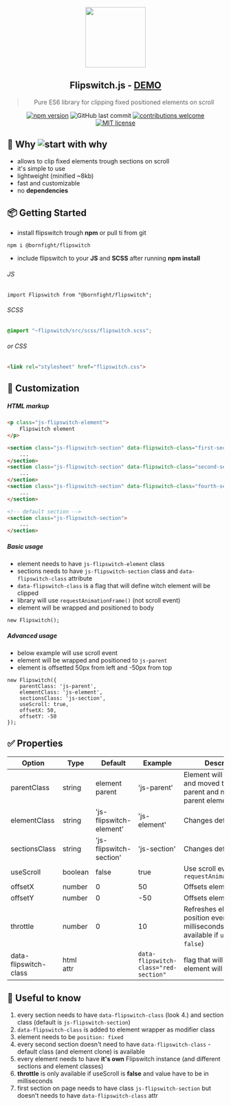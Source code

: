 <div align="center">
  <img align="center" width="140" height="140" src="https://user-images.githubusercontent.com/27209422/68217890-b45a8100-ffe3-11e9-999d-7e8ab2cf685a.png" />
  <h2>Flipswitch.js - <a href="https://raw.githack.com/bornfight/flipswitch/master/demo/index.html">DEMO</a></h2>
  <blockquote>Pure ES6 library for clipping fixed positioned elements on scroll</blockquote>
  
  [![npm version](https://badge.fury.io/js/%40bornfight%2Fflipswitch.svg)](https://badge.fury.io/js/%40bornfight%2Fflipswitch)
  ![GitHub last commit](https://img.shields.io/github/last-commit/bornfight/flipswitch)
  [![contributions welcome](https://img.shields.io/badge/contributions-welcome-brightgreen.svg?style=flat)](https://github.com/bornfight/flipswitch/issues)
 [![MIT license](http://img.shields.io/badge/license-MIT-brightgreen.svg)](http://opensource.org/licenses/MIT)
  
</div>

## 🔨️ Why ![start with why](https://img.shields.io/badge/start%20with-why%3F-brightgreen.svg?style=flat)

- allows to clip fixed elements trough sections on scroll
- it's simple to use
- lightweight (minified ~8kb)
- fast and customizable
- no __dependencies__

## 📦 Getting Started

- install flipswitch trough __npm__ or pull ti from git

```
npm i @bornfight/flipswitch
```

- include flipswitch to your __JS__ and __SCSS__ after running __npm install__

###### JS
``` JS
import Flipswitch from "@bornfight/flipswitch";
```

###### SCSS
``` SCSS
@import "~flipswitch/src/scss/flipswitch.scss";
```
###### or CSS  
``` HTML
<link rel="stylesheet" href="flipswitch.css">
```

## 💎 Customization

##### HTML markup

```HTML
<p class="js-flipswitch-element">
    Flipswitch element
</p>

<section class="js-flipswitch-section" data-flipswitch-class="first-section">
    ...
</section>
<section class="js-flipswitch-section" data-flipswitch-class="second-section">
    ...
</section>
<section class="js-flipswitch-section" data-flipswitch-class="fourth-section">
    ...
</section>

<!-- default section -->
<section class="js-flipswitch-section">
    ...
</section>
```

##### Basic usage
- element needs to have ```js-flipswitch-element``` class
- sections needs to have ```js-flipswitch-section``` class and ```data-flipswitch-class``` attribute 
- ```data-flipswitch-class``` is a flag that will define witch element will be clipped
- library will use ```requestAnimationFrame()``` (not scroll event)
- element will be wrapped and positioned to body

```JS
new Flipswitch();
```

##### Advanced usage
- below example will use scroll event
- element will be wrapped and positioned to ```js-parent```
- element is offsetted 50px from left and -50px from top

```JS
new Flipswitch({
    parentClass: 'js-parent',
    elementClass: 'js-element',
    sectionsClass: 'js-section',
    useScroll: true,
    offsetX: 50,
    offsetY: -50
});
```

## ✅ Properties

Option | Type | Default | Example | Description
------ | ---- | ------- | ------- | -----------
parentClass | string | element parent | 'js-parent' | Element will be wrapped and moved to that parent and not to initial parent element 
elementClass | string | 'js-flipswitch-element' | 'js-element' | Changes default class
sectionsClass | string | 'js-flipswitch-section' | 'js-section' | Changes default class 
useScroll | boolean | false | true | Use scroll event and not ```requestAnimationFrame()```
offsetX | number | 0 | 50 | Offsets element from top 
offsetY | number | 0 | -50 | Offsets element from left 
throttle | number | 0 | 10 | Refreshes element position every XY milliseconds (only available if ```useScroll: false```)
data-flipswitch-class | html attr |   | ```data-flipswitch-class="red-section"``` | flag that will define witch element will be clipped

## 🚀 Useful to know

1. every section needs to have ```data-flipswitch-class``` (look 4.) and section class (default is ```js-flipswitch-section```)
2. ```data-flipswitch-class``` is added to element wrapper as modifier class
3. element needs to be ```position: fixed```
4. every second section doesn't need to have ```data-flipswitch-class``` - default class (and element clone) is available
5. every element needs to have __it's own__ Flipswitch instance (and different sections and element classes)
6. __throttle__ is only available if useScroll is __false__ and value have to be in milliseconds
7. first section on page needs to have class ```js-flipswitch-section``` but doesn't needs to have ```data-flipswitch-class``` attr

